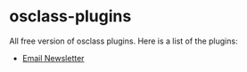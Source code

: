 # osclass-plugins
All free version of osclass plugins. Here is a list of the plugins:


<ul dir="auto">
<li><a href="https://github.com/walexconcepts/wordpress-email-newsletter">Email Newsletter</a></li>

</ul>
